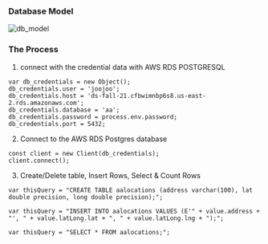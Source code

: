 ### Database Model
![db_model](https://user-images.githubusercontent.com/86972559/137996506-e86163dc-ec58-4c51-a008-cc9993caab85.png)

### The Process
1. connect with the credential data with AWS RDS POSTGRESQL
```// AWS RDS POSTGRESQL INSTANCE
var db_credentials = new Object();
db_credentials.user = 'joojoo';
db_credentials.host = 'ds-fall-21.cfbwimnbp6s8.us-east-2.rds.amazonaws.com';
db_credentials.database = 'aa';
db_credentials.password = process.env.password;
db_credentials.port = 5432;
```


2. Connect to the AWS RDS Postgres database
```
const client = new Client(db_credentials);
client.connect();
```

3. Create/Delete table, Insert Rows, Select & Count Rows
```
var thisQuery = "CREATE TABLE aalocations (address varchar(100), lat double precision, long double precision);";
```

```
var thisQuery = "INSERT INTO aalocations VALUES (E'" + value.address + "', " + value.latLong.lat + ", " + value.latLong.lng + ");";
```

```
var thisQuery = "SELECT * FROM aalocations;";
```
